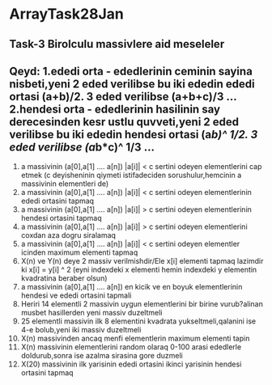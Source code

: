 # ArrayTask28Jan
Task-3
Birolculu massivlere aid meseleler
------------------------------------
Qeyd:
1.ededi orta   - ededlerinin ceminin sayina nisbeti,yeni 2 eded verilibse bu iki ededin ededi ortasi  (a+b)/2. 3 eded verilibse  (a+b+c)/3 ...
2.hendesi orta - ededlerinin hasilinin say derecesinden kesr ustlu quvveti,yeni 2 eded verilibse bu iki ededin hendesi ortasi  (a*b)^ 1/2. 3 eded verilibse  (a*b*c)^ 1/3 ...
------------------------------------


1.  a massivinin (a[0],a[1] .... a[n])  |a[i]| < c sertini odeyen elementlerini cap etmek  (c deyisheninin qiymeti istifadeciden sorushulur,hemcinin a massivinin elementleri de)
2.  a massivinin (a[0],a[1] .... a[n])  |a[i]| < c sertini odeyen elementlerinin ededi ortasini tapmaq
3.  a massivinin (a[0],a[1] .... a[n])  |a[i]| > c sertini odeyen elementlerinin hendesi ortasini tapmaq
4.  a massivinin (a[0],a[1] .... a[n])  |a[i]| > c sertini odeyen elementlerini coxdan aza dogru siralamaq
5.  a massivinin (a[0],a[1] .... a[n])  |a[i]| < c sertini odeyen elementler icinden maximum elementi tapmaq
6.  X(n) ve Y(n) deye 2 massiv verilmishdir/Ele x[i] elementi tapmaq lazimdir ki x[i] = y[i] ^ 2 (eyni indexdeki x elementi hemin indexdeki y elementin kvadratina beraber olsun)
7.  a massivinin (a[0],a[1] .... a[n]) en kicik ve en boyuk elementlerinin hendesi ve ededi ortasini tapmali
8.  Heriri 14 elementli 2 massivin uygun elementlerini bir birine vurub?alinan musbet hasillerden  yeni massiv duzeltmeli
9.  25 elementli massivin ilk 8 elementini kvadrata yukseltmeli,qalanini ise 4-e bolub,yeni iki massiv duzeltmeli
10. X(n) massivinden ancaq menfi elementlerin maximum elementi tapin
11. X(n) massivinin elementlerini random olaraq 0-100 arasi ededlerle doldurub,sonra ise azalma sirasina gore duzmeli
12. X(20) massivinin ilk yarisinin ededi ortasini ikinci yarisinin hendesi ortasini tapmaq

